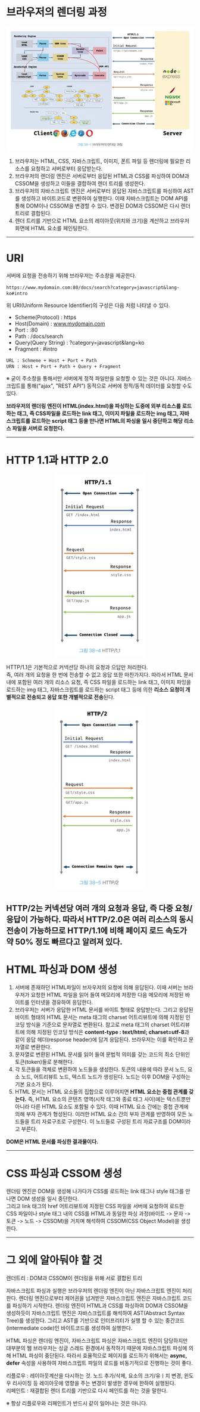# 브라우저의 렌더링 과정
![Alt text](image.png)
1. 브라우저는 HTML, CSS, 자바스크립트, 이미지, 폰트 파일 등 렌더링에 필요한 리소스를 요청하고 서버로부터 응답받는다.
2. 브라우저의 렌더링 엔진은 서버로부터 응답된 HTML과 CSS를 파싱하여 DOM과 CSSOM을 생성하고 이들을 결합하여 렌더 트리를 생성한다.
3. 브라우저의 자바스크립트 엔진은 서버로부터 응답된 자바스크립트를 파싱하여 AST를 생성하고 바이트코드로 변환하여 실행한다. 이때 자바스크립트는 DOM API를 통해 DOM이나 CSSOM을 변경할 수 있다. 변경된 DOM과 CSSOM은 다시 렌더 트리로 결합된다.
4. 렌더 트리를 기반으로 HTML 요소의 레이아웃(위치와 크기)을 계산하고 브라우저 화면에 HTML 요소를 페인팅한다.

---
# URI

서버에 요청을 전송하기 위해 브라우저는 주소창을 제공한다.

```
https://www.mydomain.com:80/docs/search?category=javascript&lang-ko#intro
```
위 URI(Uniform Resource Identifier)의 구성은 다음 처럼 나타낼 수 있다.
- Scheme(Protocol) : https
- Host(Domain) : www.mydomain.com
- Port : :80
- Path : /docs/search
- Query(Query String) : ?category=javascript&lang=ko
- Fragment : #intro

```
URL : Schmeme + Host + Port + Path
URN : Host + Port + Path + Query + Fragment
```
※ 굳이 주소창을 통해서만 서버에게 정적 파일만을 요청할 수 있는 것은 아니다. 자바스크립트를 통해("ajax", "REST API") 동적으로 서버에 정적/동적 데이터를 요청할 수도 있다.

**브라우저의 렌더링 엔진이 HTML(index.html)을 파싱하는 도중에 외부 리소스를 로드하는 태그, 즉 CSS파일을 로드하는 link 태그, 이미지 파일을 로드하는 img 태그, 자바스크립트를 로드하는 script 태그 등을 만나면 HTML의 파싱을 일시 중단하고 해당 리소스 파일을 서버로 요청한다.**

---
# HTTP 1.1과 HTTP 2.0
<div style="text-align:center"><img src = "image-1.png" stye/></div>

HTTP/1.1은 기본적으로 커넥션당 하나의 요청과 으답만 처리한다.  
즉, 여러 개의 요청을 한 번에 전송할 수 없고 응답 또한 마찬가지다. 따라서 HTML 문서 내에 포함된 여러 개의 리소스 요청, 즉 CSS 파일을 로드하는 link 태그, 이미지 파잉을 로드하는 img 태그, 자바스크립트를 로드하는 script 태그 등에 의한 **리소스 요청이 개별적으로 전송되고 응답 또한 개별적으로 전송**된다.

<div style="text-align:center"><img src = "image-2.png"/></div>

HTTP/2는 커넥션당 여러 개의 요청과 응답, 즉 다중 요청/응답이 가능하다. 따라서 HTTP/2.0은 여러 리소스의 동시 전송이 가능하므로 HTTP/1.1에 비해 페이지 로드 속도가 약 50% 정도 빠르다고 알려져 있다.
---
# HTML 파싱과 DOM 생성
1. 서버에 존재하던 HTML파일이 브자우저의 요청에 의해 응답된다. 이때 서버는 브라우저가 요청한 HTML 파일을 읽어 들여 메모리에 저장한 다음 메모리에 저장된 바이트를 인터넷을 경유하여 응답한다.
2. 브라우저는 서버가 응답한 HTML 문서를 바이트 형태로 응답받는다. 그리고 응답된 바이트 형태의 HTML 문서는 meta 태그의 charset 어트리뷰트에 의해 지정된 인코딩 방식을 기준으로 문자열로 변환된다. 참고로 meta 태그의 charset 어트리뷰트에 의해 지정된 인코딩 방식은 **content-type : text/html; charset=utf-8**과 같이 응답 헤더(response header)에 담겨 응답된다. 브라우저는 이를 확인하고 문자열로 변환한다.
3. 문자열로 변환된 HTML 문서를 읽어 들여 문법적 의미를 갖는 코드의 최소 단위인 토큰(token)들로 분해한다.
4. 각 토큰들을 객체로 변환하여 노드들을 생성한다. 토큰의 내용에 따라 문서 노드, 요소 노드, 어트리뷰트 노드, 텍스트 노드가 생성된다. 노드는 이후 DOM을 구성하는 기본 요소가 된다.
5. HTML 문서는 HTML 요소들의 집합으로 이루어지면 **HTML 요소는 중첩 관계를 갖는다.** 즉, HTML 요소의 콘텐츠 영역(시작 태그와 종료 태그 사이)에는 텍스트뿐만 아니라 다른 HTML 요소도 포함될 수 있다. 이때 HTML 요소 간에는 중첩 관계에 의해 부자 관계가 형성된다. 이러한 HTML 요소 간의 부자 관계를 반영하여 모든 노드들을 트리 자료구조로 구성한다. 이 노드들로 구성된 트리 자료구조를 DOM이라고 부른다.

**DOM은 HTML 문서를 파싱한 결과물이다.**

---
# CSS 파싱과 CSSOM 생성
렌더링 엔진은 DOM을 생성해 나가다가 CSS를 로드하는 link 태그나 style 태그를 만나면 DOM 생성을 일시 중단한다.  
그리고 link 태그의 href 어트리뷰트에 지정된 CSS 파일을 서버에 요청하여 로드한 CSS 파일이나 style 태그 내의 CSS를 HTML과 동일한 파싱 과정(바이트 -> 문자 -> 토큰 -> 노드 -> CSSOM)을 거치며 해석하여 CSSOM(CSS Object Model)을 생성한다.

---
# 그 외에 알아둬야 할 것

렌더트리 : DOM과 CSSOM이 렌더링을 위해 서로 결합된 트리  
  
자바스크립트 파싱과 실행은 브라우저의 렌더링 엔진이 아닌 자바스크립트 엔진이 처리한다. 렌더링 엔진으로부터 제어권을 넘겨받은 자바스크립트 엔진은 자바스크립트 코드를 파싱하기 시작한다. 렌더링 엔진이 HTML과 CSS를 파싱하여 DOM과 CSSOM을 생성하듯이 자바스크립트 엔진은 자바스크립트를 해석하여 AST(Abstract Syntax Tree)를 생성한다. 그리고 AST를 기반으로 인터프리터가 실행 할 수 있는 중간코드(intermediate code)인 바이트코드를 생성하여 실행한다.  
  
HTML 파싱은 렌더링 엔진이, 자바스크립트 파싱은 자바스크립트 엔진이 담당하지만 대부분의 웹 브라우저는 싱글 스레드 환경에서 동작하기 때문에 자바스크립트 파싱에 의해 HTML 파싱이 중단된다. 
따라서 효율적으로 페이지를 로드하기 위해서는 **async, defer** 속성을 사용하여 자바스크립트 파일의 로드를 비동기적으로 진행하는 것이 좋다.
  
리플로우 : 레이아웃계산을 다시하는 것. 노드 추가/삭제, 요소의 크기/유ㅣ치 변경, 윈도우 리사이징 등 레이아웃에 영향을 주는 변경이 발생한 경우에 한하여 실행된다.  
리페인트 : 재결합된 렌더 트리를 기반으로 다시 페인트를 하는 것을 말한다.

※ 항상 리플로우와 리페인트가 반드시 같이 일어나는 것은 아니다.
